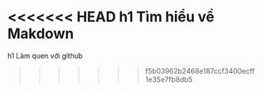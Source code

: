 <<<<<<< HEAD
h1 Tìm hiểu về Makdown
=======
h1 Làm quen với github
>>>>>>> f5b03962b2468e187ccf3400ecff1e35e7fb8db5

